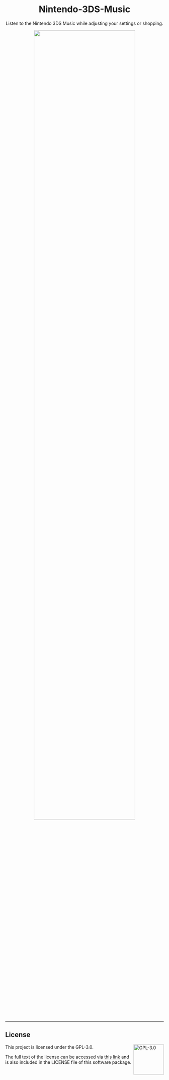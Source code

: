 <h1 align="center">Nintendo-3DS-Music</h1>

<p align="center">Listen to the Nintendo 3DS Music while adjusting your settings or shopping.</p>

<p align="center"><a href="https://addons.mozilla.org/en-US/firefox/addon/nintendo-3ds-music/"><img width="80%" src="https://github.com/WebSnke/Nintendo-3DS-Music/assets/94064167/4880b2cd-16cd-4166-9b55-e021d86bebab"></a></p>

---

## License

<a href="https://opensource.org/license/gpl-3-0/">
  <img align="right" height="96" alt="GPL-3.0" src="https://upload.wikimedia.org/wikipedia/commons/9/93/GPLv3_Logo.svg" />
</a>

This project is licensed under the GPL-3.0.

The full text of the license can be accessed via [this link](https://opensource.org/license/gpl-3-0/) and is also included in the LICENSE file of this software package.
